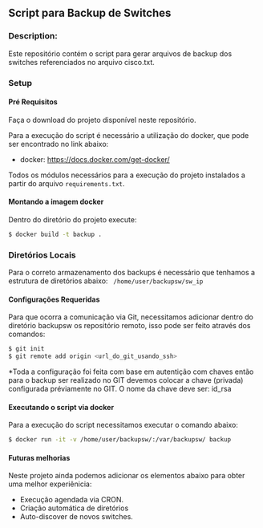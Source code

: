 ## Script para Backup de Switches


### Description:

Este repositório contém o script para gerar arquivos de backup dos switches referenciados no arquivo cisco.txt.

### Setup

#### Pré Requisitos

Faça o download do projeto disponível neste repositório.

Para a execução do script é necessário a utilização do docker, que pode ser encontrado no link abaixo:

* docker: https://docs.docker.com/get-docker/


Todos os módulos necessários para a execução do projeto instalados a partir do arquivo `requirements.txt`.

#### Montando a imagem docker

Dentro do diretório do projeto execute:

```bash
$ docker build -t backup .
```


### Diretórios Locais

Para o correto armazenamento dos backups é necessário que tenhamos a estrutura de diretórios abaixo:
` /home/user/backupsw/sw_ip`

#### Configurações Requeridas

Para que ocorra a comunicação via Git, necessitamos adicionar dentro do diretório backupsw os repositório remoto, isso pode ser feito através dos comandos:

```bash 
$ git init
$ git remote add origin <url_do_git_usando_ssh>
```

*Toda a configuração foi feita com base em autentição com chaves então para o backup ser realizado no GIT devemos colocar a chave (privada) configurada préviamente no GIT. O nome da chave deve ser: id_rsa

#### Executando o script via docker

Para a execução do script necessitamos executar o comando abaixo:
```bash
$ docker run -it -v /home/user/backupsw/:/var/backupsw/ backup
```

#### Futuras melhorias

Neste projeto ainda podemos adicionar os elementos abaixo para obter uma melhor experiênicia:

- Execução agendada via CRON.
- Criação automática de diretórios
- Auto-discover de novos switches.

    


 
    
    


    
    
    
   

